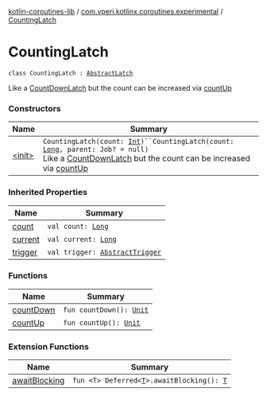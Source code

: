 [kotlin-coroutines-lib](../../index.md) / [com.vperi.kotlinx.coroutines.experimental](../index.md) / [CountingLatch](./index.md)

# CountingLatch

`class CountingLatch : `[`AbstractLatch`](../-abstract-latch/index.md)

Like a [CountDownLatch](../-count-down-latch/index.md) but the count can be increased
via [countUp](count-up.md)

### Constructors

| Name | Summary |
|---|---|
| [&lt;init&gt;](-init-.md) | `CountingLatch(count: `[`Int`](https://kotlinlang.org/api/latest/jvm/stdlib/kotlin/-int/index.html)`)``CountingLatch(count: `[`Long`](https://kotlinlang.org/api/latest/jvm/stdlib/kotlin/-long/index.html)`, parent: Job? = null)`<br>Like a [CountDownLatch](../-count-down-latch/index.md) but the count can be increased via [countUp](count-up.md) |

### Inherited Properties

| Name | Summary |
|---|---|
| [count](../-abstract-latch/count.md) | `val count: `[`Long`](https://kotlinlang.org/api/latest/jvm/stdlib/kotlin/-long/index.html) |
| [current](../-abstract-latch/current.md) | `val current: `[`Long`](https://kotlinlang.org/api/latest/jvm/stdlib/kotlin/-long/index.html) |
| [trigger](../-abstract-latch/trigger.md) | `val trigger: `[`AbstractTrigger`](../-abstract-trigger/index.md) |

### Functions

| Name | Summary |
|---|---|
| [countDown](count-down.md) | `fun countDown(): `[`Unit`](https://kotlinlang.org/api/latest/jvm/stdlib/kotlin/-unit/index.html) |
| [countUp](count-up.md) | `fun countUp(): `[`Unit`](https://kotlinlang.org/api/latest/jvm/stdlib/kotlin/-unit/index.html) |

### Extension Functions

| Name | Summary |
|---|---|
| [awaitBlocking](../kotlinx.coroutines.experimental.-deferred/await-blocking.md) | `fun <T> Deferred<`[`T`](../kotlinx.coroutines.experimental.-deferred/await-blocking.md#T)`>.awaitBlocking(): `[`T`](../kotlinx.coroutines.experimental.-deferred/await-blocking.md#T) |
